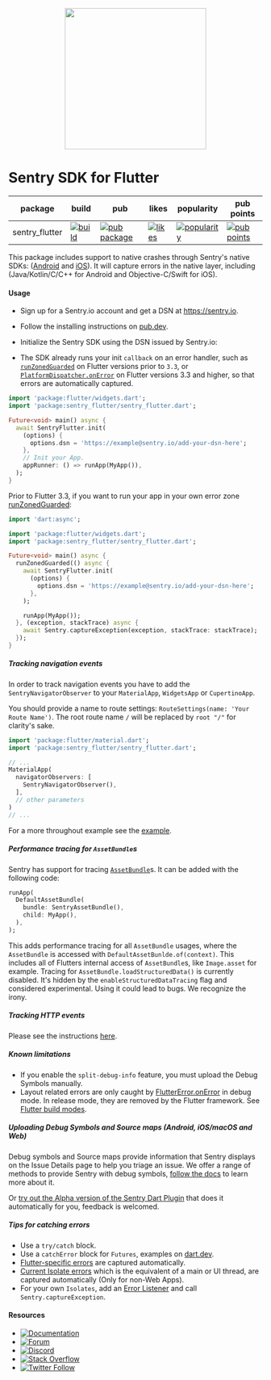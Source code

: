 <p align="center">
  <a href="https://sentry.io" target="_blank" align="center">
    <img src="https://sentry-brand.storage.googleapis.com/sentry-logo-black.png" width="280">
  </a>
  <br />
</p>

Sentry SDK for Flutter
===========

| package | build | pub | likes | popularity | pub points |
| ------- | ------- | ------- | ------- | ------- | ------- |
| sentry_flutter | [![build](https://github.com/getsentry/sentry-dart/workflows/sentry-flutter/badge.svg?branch=main)](https://github.com/getsentry/sentry-dart/actions?query=workflow%3Asentry-flutter) | [![pub package](https://img.shields.io/pub/v/sentry_flutter.svg)](https://pub.dev/packages/sentry_flutter) | [![likes](https://img.shields.io/pub/likes/sentry_flutter)](https://pub.dev/packages/sentry_flutter/score) | [![popularity](https://img.shields.io/pub/popularity/sentry_flutter)](https://pub.dev/packages/sentry_flutter/score) | [![pub points](https://img.shields.io/pub/points/sentry_flutter)](https://pub.dev/packages/sentry_flutter/score)

This package includes support to native crashes through Sentry's native SDKs: ([Android](https://github.com/getsentry/sentry-java) and [iOS](https://github.com/getsentry/sentry-cocoa)).
It will capture errors in the native layer, including (Java/Kotlin/C/C++ for Android and Objective-C/Swift for iOS).

#### Usage

- Sign up for a Sentry.io account and get a DSN at https://sentry.io.

- Follow the installing instructions on [pub.dev](https://pub.dev/packages/sentry_flutter/install).

- Initialize the Sentry SDK using the DSN issued by Sentry.io:

- The SDK already runs your init `callback` on an error handler, such as [`runZonedGuarded`](https://api.flutter.dev/flutter/dart-async/runZonedGuarded.html) on Flutter versions prior to `3.3`, or [`PlatformDispatcher.onError`](https://api.flutter.dev/flutter/dart-ui/PlatformDispatcher/onError.html) on Flutter versions 3.3 and higher, so that errors are automatically captured.

```dart
import 'package:flutter/widgets.dart';
import 'package:sentry_flutter/sentry_flutter.dart';

Future<void> main() async {
  await SentryFlutter.init(
    (options) {
      options.dsn = 'https://example@sentry.io/add-your-dsn-here';
    },
    // Init your App.
    appRunner: () => runApp(MyApp()),
  );
}
```

Prior to Flutter 3.3, if you want to run your app in your own error zone [runZonedGuarded](https://api.flutter.dev/flutter/dart-async/runZonedGuarded.html):

```dart
import 'dart:async';

import 'package:flutter/widgets.dart';
import 'package:sentry_flutter/sentry_flutter.dart';

Future<void> main() async {
  runZonedGuarded(() async {
    await SentryFlutter.init(
      (options) {
        options.dsn = 'https://example@sentry.io/add-your-dsn-here';
      },
    );

    runApp(MyApp());
  }, (exception, stackTrace) async {
    await Sentry.captureException(exception, stackTrace: stackTrace);
  });
}
```

##### Tracking navigation events

In order to track navigation events you have to add the 
`SentryNavigatorObserver` to your `MaterialApp`, `WidgetsApp` or `CupertinoApp`.

You should provide a name to route settings: `RouteSettings(name: 'Your Route Name')`. The root 
route name `/` will be replaced by `root "/"` for clarity's sake.

```dart
import 'package:flutter/material.dart';
import 'package:sentry_flutter/sentry_flutter.dart';

// ...
MaterialApp(
  navigatorObservers: [
    SentryNavigatorObserver(),
  ],
  // other parameters
)
// ...
```
For a more throughout example see the [example](https://github.com/getsentry/sentry-dart/blob/main/flutter/example/lib/main.dart).

##### Performance tracing for `AssetBundle`s

Sentry has support for tracing [`AssetBundle`](https://api.flutter.dev/flutter/services/AssetBundle-class.html)s. It can be added with the following code:

```dart
runApp(
  DefaultAssetBundle(
    bundle: SentryAssetBundle(),
    child: MyApp(),
  ),
);
```

This adds performance tracing for all `AssetBundle` usages, where the `AssetBundle` is accessed with `DefaultAssetBunlde.of(context)`.
This includes all of Flutters internal access of `AssetBundle`s, like `Image.asset` for example.
Tracing for `AssetBundle.loadStructuredData()` is currently disabled.
It's hidden by the `enableStructuredDataTracing` flag and considered experimental. Using it could lead to bugs. We recognize the irony.

##### Tracking HTTP events

Please see the instructions [here](https://pub.dev/packages/sentry).

##### Known limitations

- If you enable the `split-debug-info` feature, you must upload the Debug Symbols manually.
- Layout related errors are only caught by [FlutterError.onError](https://api.flutter.dev/flutter/foundation/FlutterError/onError.html) in debug mode. In release mode, they are removed by the Flutter framework. See [Flutter build modes](https://flutter.dev/docs/testing/build-modes).

##### Uploading Debug Symbols and Source maps (Android, iOS/macOS and Web)

Debug symbols and Source maps provide information that Sentry displays on the Issue Details page to help you triage an issue. We offer a range of methods to provide Sentry with debug symbols, [follow the docs](https://docs.sentry.io/platforms/flutter/upload-debug/) to learn more about it.

Or [try out the Alpha version of the Sentry Dart Plugin](https://github.com/getsentry/sentry-dart-plugin) that does it automatically for you, feedback is welcomed.

##### Tips for catching errors

- Use a `try/catch` block.
- Use a `catchError` block for `Futures`, examples on [dart.dev](https://dart.dev/guides/libraries/futures-error-handling).
- [Flutter-specific errors](https://api.flutter.dev/flutter/foundation/FlutterError/onError.html) are captured automatically.
- [Current Isolate errors](https://api.flutter.dev/flutter/dart-isolate/Isolate/addErrorListener.html) which is the equivalent of a main or UI thread, are captured automatically (Only for non-Web Apps).
- For your own `Isolates`, add an [Error Listener](https://api.flutter.dev/flutter/dart-isolate/Isolate/addErrorListener.html) and call `Sentry.captureException`.

#### Resources

* [![Documentation](https://img.shields.io/badge/documentation-sentry.io-green.svg)](https://docs.sentry.io/platforms/flutter/)
* [![Forum](https://img.shields.io/badge/forum-sentry-green.svg)](https://forum.sentry.io/c/sdks)
* [![Discord](https://img.shields.io/discord/621778831602221064)](https://discord.gg/Ww9hbqr)
* [![Stack Overflow](https://img.shields.io/badge/stack%20overflow-sentry-green.svg)](https://stackoverflow.com/questions/tagged/sentry)
* [![Twitter Follow](https://img.shields.io/twitter/follow/getsentry?label=getsentry&style=social)](https://twitter.com/intent/follow?screen_name=getsentry)
